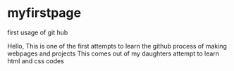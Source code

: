 # myfirstpage
first usage of git hub

Hello,
This is one of the first attempts to learn the github process of making webpages and projects
This comes out of my daughters attempt to learn html and css codes

